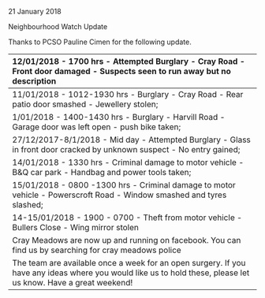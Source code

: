 21 January 2018

Neighbourhood Watch Update

Thanks to PCSO Pauline Cimen for the following update.

| 12/01/2018 - 1700 hrs - Attempted Burglary - Cray Road - Front door damaged - Suspects seen to run away but no description                                     |
| :------------------------------------------------------------------------------------------------------------------------------------------------------------- |
| 11/01/2018 - 1012-1930 hrs - Burglary - Cray Road - Rear patio door smashed - Jewellery stolen;                                                                |
| 1/01/2018 - 1400-1430 hrs - Burglary - Harvill Road - Garage door was left open - push bike taken;                                                             |
| 27/12/2017-8/1/2018 - Mid day - Attempted Burglary - Glass in front door cracked by unknown suspect - No entry gained;                                         |
| 14/01/2018 - 1330 hrs - Criminal damage to motor vehicle - B&Q car park - Handbag and power tools taken;                                                       |
| 15/01/2018 - 0800 -1300 hrs - Criminal damage to motor vehicle - Powerscroft Road - Window smashed and tyres slashed;                                          |
| 14-15/01/2018 - 1900 - 0700 - Theft from motor vehicle - Bullers Close - Wing mirror stolen                                                                    |
| Cray Meadows are now up and running on facebook. You can find us by searching for cray meadows police                                                          |
| The team are available once a week for an open surgery. If you have any ideas where you would like us to hold these, please let us know. Have a great weekend! |

